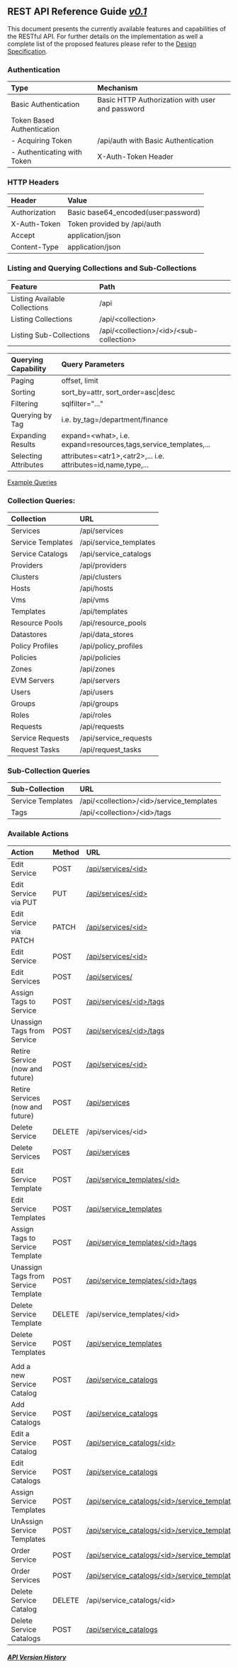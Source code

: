 ## REST API Reference Guide [*v0.1*](./versioning.md)

This document presents the currently available features and capabilities of the
RESTful API. For further details on the implementation as well a complete list of the proposed
features please refer to the [Design Specification](./design.md).

### Authentication

| Type | Mechanism |
|:-----|:----------|
| Basic Authentication        | Basic HTTP Authorization with user and password |
| Token Based Authentication  | |
| - Acquiring Token           | /api/auth with Basic Authentication             |
| - Authenticating with Token | X-Auth-Token Header                             |

### HTTP Headers

| Header | Value |
|:-------|:------|
| Authorization | Basic base64_encoded(user:password) |
| X-Auth-Token  | Token provided by /api/auth         |
| Accept        | application/json                    |
| Content-Type  | application/json                    |

### Listing and Querying Collections and Sub-Collections

| Feature | Path |
|:--------|:-----|
| Listing Available Collections | /api                                          |
| Listing Collections           | /api/\<collection\>                           |
| Listing Sub-Collections       | /api/\<collection\>/\<id\>/\<sub-collection\> |

| Querying Capability  | Query Parameters |
|:---------------------|:-----------------|
| Paging               | offset, limit                                                     |
| Sorting              | sort_by=attr, sort_order=asc\|desc                                |
| Filtering            | sqlfilter="..."                                                   |
| Querying by Tag      | i.e. by_tag=/department/finance                                   |
| Expanding Results    | expand=\<what\>, i.e. expand=resources,tags,service_templates,... |
| Selecting Attributes | attributes=\<atr1\>,\<atr2\>,... i.e. attributes=id,name,type,... |

[Example Queries](./examples/queries.md)

### Collection Queries:

| Collection         | URL |
|:-------------------|:----|
| Services           | /api/services          |
| Service Templates  | /api/service_templates |
| Service Catalogs   | /api/service_catalogs  |
| Providers          | /api/providers         |
| Clusters           | /api/clusters          |
| Hosts              | /api/hosts             |
| Vms                | /api/vms               |
| Templates          | /api/templates         |
| Resource Pools     | /api/resource_pools    |
| Datastores         | /api/data_stores       |
| Policy Profiles    | /api/policy_profiles   |
| Policies           | /api/policies          |
| Zones              | /api/zones             |
| EVM Servers        | /api/servers           |
| Users              | /api/users             |
| Groups             | /api/groups            |
| Roles              | /api/roles             |
| Requests           | /api/requests          |
| Service Requests   | /api/service_requests  |
| Request Tasks      | /api/request_tasks     |

### Sub-Collection Queries

| Sub-Collection     | URL|
|:-------------------|:---|
| Service Templates  | /api/\<collection\>/\<id\>/service_templates |
| Tags               | /api/\<collection\>/\<id\>/tags              |

### Available Actions

| Action                              | Method | URL |
|:------------------------------------|:-------|:----|
| Edit Service                        | POST   | [/api/services/\<id\>](./examples/edit_service.md)           |
| Edit Service via PUT                | PUT    | [/api/services/\<id\>](./examples/edit_service_via_put.md)   |
| Edit Service via PATCH              | PATCH  | [/api/services/\<id\>](./examples/edit_service_via_patch.md) |
| Edit Service                        | POST   | [/api/services/\<id\>](./examples/edit_service.md)           |
| Edit Services                       | POST   | [/api/services/](./examples/edit_services.md)                |
| Assign Tags to Service              | POST   | [/api/services/\<id\>/tags](./examples/assign_tags.md)       |
| Unassign Tags from Service          | POST   | [/api/services/\<id\>/tags](./examples/unassign_tags.md)     |
| Retire Service (now and future)     | POST   | [/api/services/\<id\>](./examples/retire_service.md)         |
| Retire Services  (now and future)   | POST   | [/api/services](./examples/retire_services.md)               |
| Delete Service                      | DELETE | /api/services/\<id\>                                         |
| Delete Services                     | POST   | [/api/services](./examples/delete_services.md)               |
| | |
| Edit Service Template               | POST   | [/api/service_templates/\<id\>](./examples/edit_service_template.md)                       |
| Edit Service Templates              | POST   | [/api/service_templates](./examples/edit_service_templates.md)                             |
| Assign Tags to Service Template     | POST   | [/api/service_templates/\<id\>/tags](./examples/assign_tags_to_service_template.md)        |
| Unassign Tags from Service Template | POST   | [/api/service_templates/\<id\>/tags](./examples/unassign_tags_from_service_template.md)    |
| Delete Service Template             | DELETE | /api/service_templates/\<id\>                                                              |
| Delete Service Templates            | POST   | [/api/service_templates](./examples/delete_service_templates.md)                           |
| | |
| Add a new Service Catalog           | POST   | [/api/service_catalogs](./examples/add_service_catalog.md)                                 |
| Add Service Catalogs                | POST   | [/api/service_catalogs](./examples/add_service_catalogs.md)                                |
| Edit a Service Catalog              | POST   | [/api/service_catalogs/\<id\>](./examples/edit_service_catalog.md)                         |
| Edit Service Catalogs               | POST   | [/api/service_catalogs](./examples/edit_service_catalogs.md)                               |
| Assign Service Templates            | POST   | [/api/service_catalogs/\<id\>/service_templates](./examples/assign_service_templates.md)   |
| UnAssign Service Templates          | POST   | [/api/service_catalogs/\<id\>/service_templates](./examples/unassign_service_templates.md) |
| Order Service                       | POST   | [/api/service_catalogs/\<id\>/service_templates](./examples/order_service.md)              |
| Order Services                      | POST   | [/api/service_catalogs/\<id\>/service_templates](./examples/order_services.md)             |
| Delete Service Catalog              | DELETE | /api/service_catalogs/\<id\>                                        |
| Delete Service Catalogs             | POST   | [/api/service_catalogs](./examples/delete_service_catalogs.md)                             |

##### [API Version History](./versioning.md)
